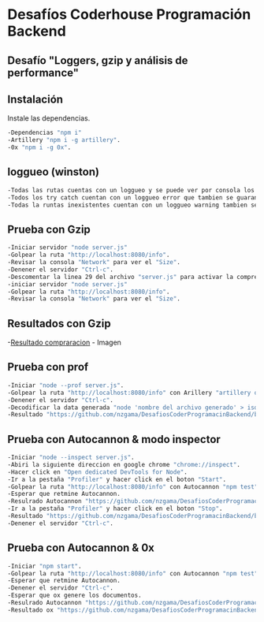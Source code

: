 # Desafíos Coderhouse Programación Backend
## Desafío "Loggers, gzip y análisis de performance" 
## Instalación

Instale las dependencias.
```sh
-Dependencias "npm i"
-Artillery "npm i -g artillery".
-0x "npm i -g 0x".
```

## loggueo (winston)
```sh
-Todas las rutas cuentas con un loggueo y se puede ver por consola los golpres a las rutas.
-Todos los try catch cuentan con un loggueo error que tambien se guaran en el archivo error.log
-Todas la runtas inexistentes cuentan con un loggueo warning tambien se guaran en el archivo warn.log
```

## Prueba con Gzip
```sh
-Iniciar servidor "node server.js"
-Golpear la ruta "http://localhost:8080/info".
-Revisar la consola "Network" para ver el "Size".
-Denener el servidor "Ctrl-c".
-Descomentar la linea 29 del archivo "server.js" para activar la compresion.
-iniciar servidor "node server.js"
-Golpear la ruta "http://localhost:8080/info".
-Revisar la consola "Network" para ver el "Size".
```
## Resultados con Gzip
-[Resultado compraracion]([https://breakdance.github.io/breakdance/](https://github.com/nzgama/DesafiosCoderProgramacinBackend/blob/LoggersGzipAn%C3%A1lisisPerformance/gzipImg.png)) - Imagen





## Prueba con prof
```sh
-Iniciar "node --prof server.js".
-Golpear la ruta "http://localhost:8080/info" con Arillery "artillery quick --count 50 -n 20 http://localhost:8081/info > result_fork.txt".
-Denener el servidor "Ctrl-c".
-Decodificar la data generada "node 'nombre del archivo generado' > isolate-result.txt".
-Resultado "https://github.com/nzgama/DesafiosCoderProgramacinBackend/blob/LoggersGzipAn%C3%A1lisisPerformance/isolate-result.txt"
```

## Prueba con Autocannon & modo inspector
```sh
-Iniciar "node --inspect server.js".
-Abiri la siguiente direccion en google chrome "chrome://inspect".
-Hacer click en "Open dedicated DevTools for Node".
-Ir a la pestaña "Profiler" y hacer click en el boton "Start".
-Golpear la ruta "http://localhost:8080/info" con Autocannon "npm test" (en una nueva consola).
-Esperar que retmine Autocannon.
-Resulrado Autocannon "https://github.com/nzgama/DesafiosCoderProgramacinBackend/blob/LoggersGzipAn%C3%A1lisisPerformance/Autocannon.png".
-Ir a la pestaña "Profiler" y hacer click en el boton "Stop".
-Resultado "https://github.com/nzgama/DesafiosCoderProgramacinBackend/blob/LoggersGzipAn%C3%A1lisisPerformance/inspector.png"
-Denener el servidor "Ctrl-c".
```

## Prueba con Autocannon & 0x
```sh
-Iniciar "npm start".
-Golpear la ruta "http://localhost:8080/info" con Autocannon "npm test" (en una nueva consola).
-Esperar que retmine Autocannon.
-Denener el servidor "Ctrl-c".
-Esperar que ox genere los documentos.
-Resulrado Autocannon "https://github.com/nzgama/DesafiosCoderProgramacinBackend/blob/LoggersGzipAn%C3%A1lisisPerformance/Autocannon2.png".
-Resultado ox "https://github.com/nzgama/DesafiosCoderProgramacinBackend/blob/LoggersGzipAn%C3%A1lisisPerformance/prueba0x"
```


